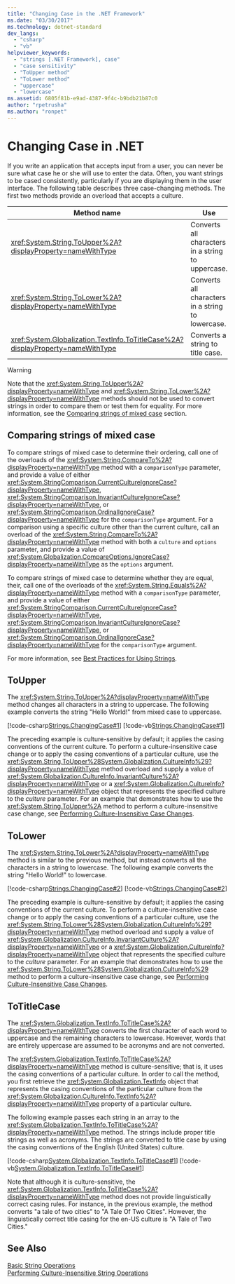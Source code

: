 ```yaml
---
title: "Changing Case in the .NET Framework"
ms.date: "03/30/2017"
ms.technology: dotnet-standard
dev_langs: 
  - "csharp"
  - "vb"
helpviewer_keywords: 
  - "strings [.NET Framework], case"
  - "case sensitivity"
  - "ToUpper method"
  - "ToLower method"
  - "uppercase"
  - "lowercase"
ms.assetid: 6805f81b-e9ad-4387-9f4c-b9bdb21b87c0
author: "rpetrusha"
ms.author: "ronpet"
---
```

# Changing Case in .NET
If you write an application that accepts input from a user, you can never be sure what case he or she will use to enter the data. Often, you want strings to be cased consistently, particularly if you are displaying them in the user interface. The following table describes three case-changing methods. The first two methods provide an overload that accepts a culture.  
  
|Method name|Use|  
|-----------------|---------|  
|<xref:System.String.ToUpper%2A?displayProperty=nameWithType>|Converts all characters in a string to uppercase.|  
|<xref:System.String.ToLower%2A?displayProperty=nameWithType>|Converts all characters in a string to lowercase.|  
|<xref:System.Globalization.TextInfo.ToTitleCase%2A?displayProperty=nameWithType>|Converts a string to title case.|  
  
> [!WARNING]
>  Note that the <xref:System.String.ToUpper%2A?displayProperty=nameWithType> and <xref:System.String.ToLower%2A?displayProperty=nameWithType> methods should not be used to convert strings in order to compare them or test them for equality. For more information, see the [Comparing strings of mixed case](#Comparing) section.  
  
<a name="Comparing"></a>   
## Comparing strings of mixed case  
 To compare strings of mixed case to determine their ordering, call one of the overloads of the <xref:System.String.CompareTo%2A?displayProperty=nameWithType> method with a `comparisonType` parameter, and provide a value of either <xref:System.StringComparison.CurrentCultureIgnoreCase?displayProperty=nameWithType>, <xref:System.StringComparison.InvariantCultureIgnoreCase?displayProperty=nameWithType>, or <xref:System.StringComparison.OrdinalIgnoreCase?displayProperty=nameWithType> for the `comparisonType` argument. For a comparison using a specific culture other than the current culture, call an overload of the <xref:System.String.CompareTo%2A?displayProperty=nameWithType> method with both a `culture` and `options` parameter, and provide a value of <xref:System.Globalization.CompareOptions.IgnoreCase?displayProperty=nameWithType> as the `options` argument.  
  
 To compare strings of mixed case to determine whether they are equal, their, call one of the overloads of the <xref:System.String.Equals%2A?displayProperty=nameWithType> method with a `comparisonType` parameter, and provide a value of either <xref:System.StringComparison.CurrentCultureIgnoreCase?displayProperty=nameWithType>, <xref:System.StringComparison.InvariantCultureIgnoreCase?displayProperty=nameWithType>, or <xref:System.StringComparison.OrdinalIgnoreCase?displayProperty=nameWithType> for the `comparisonType` argument.  
  
 For more information, see [Best Practices for Using Strings](../../../docs/standard/base-types/best-practices-strings.md).  
  
## ToUpper  
 The <xref:System.String.ToUpper%2A?displayProperty=nameWithType> method changes all characters in a string to uppercase. The following example converts the string "Hello World!" from mixed case to uppercase.  
  
 [!code-csharp[Strings.ChangingCase#1](../../../samples/snippets/csharp/VS_Snippets_CLR/Strings.ChangingCase/cs/Example.cs#1)]
 [!code-vb[Strings.ChangingCase#1](../../../samples/snippets/visualbasic/VS_Snippets_CLR/Strings.ChangingCase/vb/Example.vb#1)]  
  
 The preceding example is culture-sensitive by default; it applies the casing conventions of the current culture. To perform a culture-insensitive case change or to apply the casing conventions of a particular culture, use the <xref:System.String.ToUpper%28System.Globalization.CultureInfo%29?displayProperty=nameWithType> method overload and supply a value of <xref:System.Globalization.CultureInfo.InvariantCulture%2A?displayProperty=nameWithType> or a <xref:System.Globalization.CultureInfo?displayProperty=nameWithType> object that represents the specified culture to the *culture* parameter. For an example that demonstrates how to use the <xref:System.String.ToUpper%2A> method to perform a culture-insensitive case change, see [Performing Culture-Insensitive Case Changes](../../../docs/standard/globalization-localization/performing-culture-insensitive-case-changes.md).  
  
## ToLower  
 The <xref:System.String.ToLower%2A?displayProperty=nameWithType> method is similar to the previous method, but instead converts all the characters in a string to lowercase. The following example converts the string "Hello World!" to lowercase.  
  
 [!code-csharp[Strings.ChangingCase#2](../../../samples/snippets/csharp/VS_Snippets_CLR/Strings.ChangingCase/cs/Example.cs#2)]
 [!code-vb[Strings.ChangingCase#2](../../../samples/snippets/visualbasic/VS_Snippets_CLR/Strings.ChangingCase/vb/Example.vb#2)]  
  
 The preceding example is culture-sensitive by default; it applies the casing conventions of the current culture. To perform a culture-insensitive case change or to apply the casing conventions of a particular culture, use the <xref:System.String.ToLower%28System.Globalization.CultureInfo%29?displayProperty=nameWithType> method overload and supply a value of <xref:System.Globalization.CultureInfo.InvariantCulture%2A?displayProperty=nameWithType> or a <xref:System.Globalization.CultureInfo?displayProperty=nameWithType> object that represents the specified culture to the *culture* parameter. For an example that demonstrates how to use the <xref:System.String.ToLower%28System.Globalization.CultureInfo%29> method to perform a culture-insensitive case change, see [Performing Culture-Insensitive Case Changes](../../../docs/standard/globalization-localization/performing-culture-insensitive-case-changes.md).  
  
## ToTitleCase  
 The <xref:System.Globalization.TextInfo.ToTitleCase%2A?displayProperty=nameWithType> converts the first character of each word to uppercase and the remaining characters to lowercase. However, words that are entirely uppercase are assumed to be acronyms and are not converted.  
  
 The <xref:System.Globalization.TextInfo.ToTitleCase%2A?displayProperty=nameWithType> method is culture-sensitive; that is, it uses the casing conventions of a particular culture. In order to call the method, you first retrieve the <xref:System.Globalization.TextInfo> object that represents the casing conventions of the particular culture from the <xref:System.Globalization.CultureInfo.TextInfo%2A?displayProperty=nameWithType> property of a particular culture.  
  
 The following example passes each string in an array to the <xref:System.Globalization.TextInfo.ToTitleCase%2A?displayProperty=nameWithType> method.  The strings include proper title strings as well as acronyms. The strings are converted to title case by using the casing conventions of the English (United States) culture.  
  
 [!code-csharp[System.Globalization.TextInfo.ToTitleCase#1](../../../samples/snippets/csharp/VS_Snippets_CLR_System/system.globalization.textinfo.totitlecase/cs/totitlecase2.cs#1)]
 [!code-vb[System.Globalization.TextInfo.ToTitleCase#1](../../../samples/snippets/visualbasic/VS_Snippets_CLR_System/system.globalization.textinfo.totitlecase/vb/totitlecase2.vb#1)]  
  
 Note that although it is culture-sensitive, the <xref:System.Globalization.TextInfo.ToTitleCase%2A?displayProperty=nameWithType> method does not provide linguistically correct casing rules. For instance, in the previous example, the method converts "a tale of two cities" to "A Tale Of Two Cities". However, the linguistically correct title casing for the en-US culture is "A Tale of Two Cities."  
  
## See Also  
 [Basic String Operations](../../../docs/standard/base-types/basic-string-operations.md)  
 [Performing Culture-Insensitive String Operations](../../../docs/standard/globalization-localization/performing-culture-insensitive-string-operations.md)
